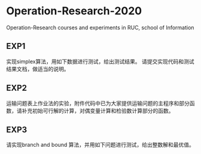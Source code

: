 # Operation-Research-2020

Operation-Research courses and experiments in RUC, school of Information

## EXP1
实现simplex算法，用如下数据进行测试，给出测试结果。
请提交实现代码和测试结果文档，做适当的说明。

## EXP2
运输问题表上作业法的实验，附件代码中已为大家提供运输问题的主程序和部分函数，请补充初始可行解的计算，对偶变量计算和检验数计算部分的函数。

## EXP3 
请实现branch and bound 算法，并用如下问题进行测试，给出整数解和最优值。
